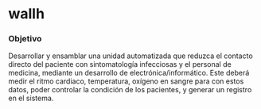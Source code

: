 # wallh
### Objetivo 

Desarrollar y ensamblar una unidad automatizada que reduzca el contacto directo del paciente con sintomatología infecciosas y el personal de medicina, mediante un desarrollo de electrónica/informático. Este deberá medir el ritmo cardiaco, temperatura, oxígeno en sangre para con estos datos, poder controlar la condición de los pacientes, y generar un registro en el sistema.